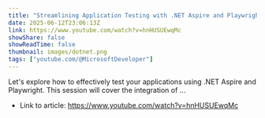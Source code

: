 ```yaml
---
title: "Streamlining Application Testing with .NET Aspire and Playwright | DEM508"
date: 2025-06-12T23:06:13Z
link: https://www.youtube.com/watch?v=hnHUSUEwqMc
showShare: false
showReadTime: false
thumbnail: images/dotnet.png
tags: ["youtube.com/@MicrosoftDeveloper"]
---
```

Let's explore how to effectively test your applications using .NET Aspire and Playwright. This session will cover the integration of ...

- Link to article: https://www.youtube.com/watch?v=hnHUSUEwqMc